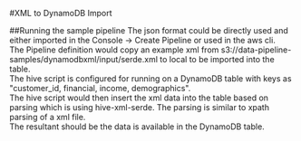 #XML to DynamoDB Import

##Running the sample pipeline
The json format could be directly used and either imported in the Console -> Create Pipeline or used in the aws cli.<br/>
The Pipeline definition would copy an example xml from s3://data-pipeline-samples/dynamodbxml/input/serde.xml to local to be imported into the table.<br/>
The hive script is configured for running on a DynamoDB table with keys as "customer_id, financial, income, demographics".<br/>
The hive script would then insert the xml data into the table based on parsing which is using hive-xml-serde. The parsing is similar to xpath parsing of a xml file.<br/>
The resultant should be the data is available in the DynamoDB table. <br/>


